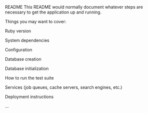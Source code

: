README
This README would normally document whatever steps are necessary to get the application up and running.

Things you may want to cover:

Ruby version

System dependencies

Configuration

Database creation

Database initialization

How to run the test suite

Services (job queues, cache servers, search engines, etc.)

Deployment instructions

...
